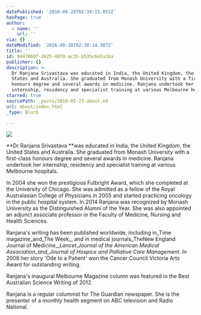 ```yaml
---
datePublished: '2016-08-28T02:30:15.053Z'
hasPage: true
author:
  - name: ''
    url: ''
via: {}
dateModified: '2016-08-28T02:30:14.307Z'
title: ''
id: 9447860f-2625-49f0-ac35-b535c6e5a1ba
publisher: {}
description: >-
  Dr Ranjana Srivastava was educated in India, the United Kingdom, the United
  States and Australia. She graduated from Monash University with a first-class
  honours degree and several awards in medicine. Ranjana undertook her
  internship, residency and specialist training at various Melbourne hospitals.
starred: true
sourcePath: _posts/2016-05-23-about.md
url: about/index.html
_type: Blurb

---
```

![](https://the-grid-user-content.s3-us-west-2.amazonaws.com/0e127431-3612-4768-b360-047da4657f2f.jpg)

**Dr Ranjana Srivastava **was educated in India, the United Kingdom, the United States and Australia. She graduated from Monash University with a first-class honours degree and several awards in medicine. Ranjana undertook her internship, residency and specialist training at various Melbourne hospitals.

In 2004 she won the prestigious Fulbright Award, which she completed at the University of Chicago. She was admitted as a fellow of the Royal Australasian College of Physicians in 2005 and started practicing oncology in the public hospital system. In 2014 Ranjana was recognized by Monash University as the Distinguished Alumni of the Year. She was also appointed an adjunct associate professor in the Faculty of Medicine, Nursing and Health Sciences.

Ranjana's writing has been published worldwide, including in_Time magazine_and_The Week_, and in medical journals_TheNew England Journal of Medicine_,_Lancet_,_Journal of the American Medical Association_and_Journal of Hospice and Palliative Care Management_. In 2008 her story 'Ode to a Patient' won the Cancer Council Victoria Arts Award for outstanding writing.

Ranjana's inaugural Melbourne Magazine column was featured in the Best Australian Science Writing of 2012\.

Ranjana is a regular columnist for The Guardian newspaper. She is the presenter of a monthly health segment on ABC television and Radio National.